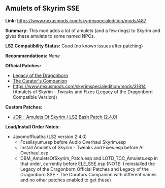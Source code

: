 ## Amulets of Skyrim SSE

**Link:** https://www.nexusmods.com/skyrimspecialedition/mods/487

**Summary:** This mod adds a lot of amulets (and a few rings) to Skyrim and gives these amulets to some named NPCs. 

**LS2 Compatibility Status:** Good (no known issues after patching)

**Recommendations:** 
_None_

**Official Patches:**
* [Legacy of the Dragonborn](https://www.nexusmods.com/skyrimspecialedition/mods/30980)
* [The Curator's Companion](https://www.nexusmods.com/skyrimspecialedition/mods/38529)
* https://www.nexusmods.com/skyrimspecialedition/mods/31814 (Amulets of Skyrim - Tweaks and Fixes (Legacy of the Dragonborn Compatible Version))

**Custom Patches:**
* [JOR - Amulets Of Skyrim / LS2 Bash Patch (2.4.0)](/custom-patches/2.4.0/JOR_AmuletsOfSkyrim_LS2Bash_Patch.esp)

**Load/Install Order Notes:**
* JaxomofRuatha (LS2 version 2.4.0)
  * Fossilsyum.esp before Audio Overhaul Skyrim.esp
  * Install Amulets of Skyrim - Tweaks and Fixes.esp before AI Overhaul.esp
  * DBM_AmuletsOfSkyrim_Patch.esp and LOTD_TCC_Amulets.esp in that order, currently before ELE_SSE.esp (NOTE: I reinstalled the Legacy of the Dragonborn Official Patches and Legacy of the Dragonborn SSE - The Curators Companion with different names and no other patches enabled to get these)